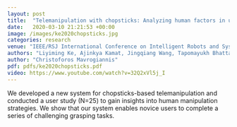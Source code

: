 ```yaml
---
layout: post
title:  "Telemanipulation with chopsticks: Analyzing human factors in user demonstrations"
date:   2020-03-10 21:21:53 +00:00
image: /images/ke2020chopsticks.jpg
categories: research
venue: "IEEE/RSJ International Conference on Intelligent Robots and Systems (IROS)"
authors: "Liyiming Ke, Ajinkya Kamat, Jingqiang Wang, Tapomayukh Bhattacharjee, Christoforos Mavrogiannis, Siddhartha S Srinivasa"
author: "Christoforos Mavrogiannis"
pdf: pdfs/ke2020chopsticks.pdf
video: https://www.youtube.com/watch?v=32Q2xVl5j_I
---
```

We developed a new system for chopsticks-based telemanipulation and conducted a user study (N=25) to gain insights into human manipulation strategies. We show that our system enables novice users to complete a series of challenging grasping tasks.